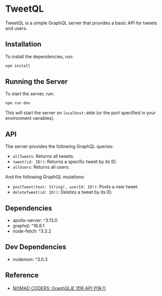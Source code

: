 # TweetQL

TweetQL is a simple GraphQL server that provides a basic API for tweets and users.

## Installation

To install the dependencies, run:

```sh
npm install
```

## Running the Server

To start the server, run:

```sh
npm run dev
```

This will start the server on `localhost:4000` (or the port specified in your environment variables).

## API

The server provides the following GraphQL queries:

- `allTweets`: Returns all tweets.
- `tweet(id: ID!)`: Returns a specific tweet by its ID.
- `allUsers`: Returns all users.

And the following GraphQL mutations:

- `postTweet(text: String!, userId: ID!)`: Posts a new tweet.
- `deleteTweet(id: ID!)`: Deletes a tweet by its ID.

## Dependencies

- apollo-server: ^3.13.0
- graphql: ^16.8.1
- node-fetch: ^3.3.2

## Dev Dependencies

- nodemon: ^3.0.3

## Reference

- [NOMAD CODERS: GraphQL로 영화 API 만들기](https://nomadcoders.co/graphql-for-beginners)
